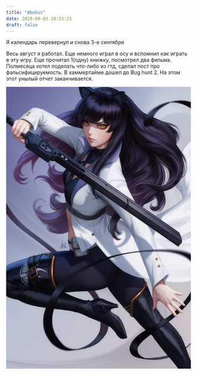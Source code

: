 ```yaml
---
title: "Abobus"
date: 2020-09-03 20:23:21
draft: false
---
```


Я календарь
перевернул
и снова 3-е сентября

Весь август я работал. Еще немного играл в осу и вспомнил как играть в эту игру. Еще прочитал 1(одну) книжку, посмотрел два фильма. Полмесяца хотел поделать что-либо из гтд, сделал пост про фальсифицируемость. В хаммертайме дошел до Bug hunt 2. На этом этот унылый отчет заканчивается.

![](/img/vk/QM1zuZF7BIs.jpg)
